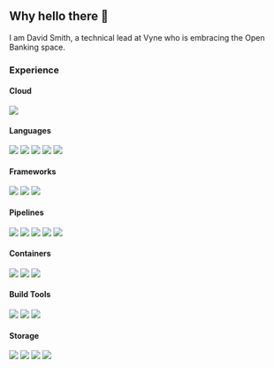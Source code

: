 ## Why hello there 👋

I am David Smith, a technical lead at Vyne who is embracing the Open Banking space.

### Experience
#### Cloud
![](https://img.shields.io/badge/AWS-informational?style=flat-square&logo=amazon-aws&logoColor=white&color=232F3E)

#### Languages
![](https://img.shields.io/badge/Java-informational?style=flat-square&logo=java&logoColor=white&color=007396)
![](https://img.shields.io/badge/C%23-informational?style=flat-square&logo=c%23&logoColor=white&color=00599C)
![](https://img.shields.io/badge/C++-informational?style=flat-square&logo=c%2B%2B&logoColor=white&color=00599C)
![](https://img.shields.io/badge/Python-informational?style=flat-square&logo=python&logoColor=white&color=3776AB)
![](https://img.shields.io/badge/Typescript-informational?style=flat-square&logo=typescript&logoColor=white&color=007ACC)

#### Frameworks
![](https://img.shields.io/badge/Spring-informational?style=flat-square&logo=spring&logoColor=white&color=6DB33F)
![](https://img.shields.io/badge/Junit-informational?style=flat-square&logo=junit5&logoColor=white&color=25A162)
![](https://img.shields.io/badge/Spock-informational?style=flat-square&logoColor=white&color=000000)

#### Pipelines
![](https://img.shields.io/badge/Jenkins-informational?style=flat-square&logo=jenkins&logoColor=white&color=D24939)
![](https://img.shields.io/badge/Bamboo-informational?style=flat-square&logo=bamboo&logoColor=white&color=0052CC)
![](https://img.shields.io/badge/CodePipeline-informational?style=flat-square&logo=amazon-aws&logoColor=white&color=232F3E)
![](https://img.shields.io/badge/GitLab-FC6D26?logo=gitlab&logoColor=fff&style=flat-square)
![](https://img.shields.io/badge/GitHub%20Actions-2088FF?logo=githubactions&logoColor=fff&style=flat-square)

#### Containers
![](https://img.shields.io/badge/Docker-informational?style=flat-square&logo=docker&logoColor=white&color=2496ED)
![](https://img.shields.io/badge/Terraform-844FBA?logo=terraform&logoColor=fff&style=flat-square)
![](https://img.shields.io/badge/Kubernetes-326CE5?logo=kubernetes&logoColor=fff&style=flat-square)

#### Build Tools
![](https://img.shields.io/badge/Gradle-informational?style=flat-square&logo=gradle&logoColor=white&color=02303A)
![](https://img.shields.io/badge/Maven-informational?style=flat-square&logo=apache-maven&logoColor=white&color=C71A36)
![](https://img.shields.io/badge/NPM-informational?style=flat-square&logo=npm&logoColor=white&color=BD0004)

#### Storage
![](https://img.shields.io/badge/MySql-informational?style=flat-square&logo=mysql&logoColor=white&color=4479A1)
![](https://img.shields.io/badge/MSSQL-informational?style=flat-square&logo=Microsoft-SQL-Server&logoColor=white&color=CC2927)
![](https://img.shields.io/badge/Dynamo%20DB-informational?style=flat-square&logo=Amazon-DynamoDB&logoColor=white&color=4053D6)
![](https://img.shields.io/badge/S3-informational?style=flat-square&logo=Amazon-S3&logoColor=white&color=#569A31)
